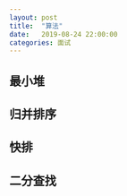 ```yaml
---
layout: post
title:  "算法"
date:   2019-08-24 22:00:00
categories: 面试
---
```


## 最小堆

## 归并排序

## 快排

## 二分查找



